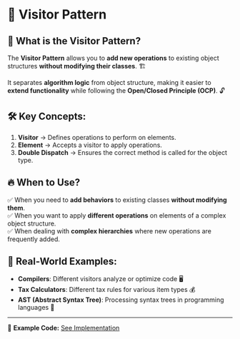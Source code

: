 # 🔄 Visitor Pattern

## 📌 What is the Visitor Pattern?

The **Visitor Pattern** allows you to **add new operations** to existing object structures **without modifying their
classes**. 🏗️

It separates **algorithm logic** from object structure, making it easier to **extend functionality** while following the
**Open/Closed Principle (OCP)**. 🔓

## 🛠️ Key Concepts:

1. **Visitor** → Defines operations to perform on elements.
2. **Element** → Accepts a visitor to apply operations.
3. **Double Dispatch** → Ensures the correct method is called for the object type.

## 🔥 When to Use?

✅ When you need to **add behaviors** to existing classes **without modifying them**.  
✅ When you want to apply **different operations** on elements of a complex object structure.  
✅ When dealing with **complex hierarchies** where new operations are frequently added.

## 🎯 Real-World Examples:

- **Compilers**: Different visitors analyze or optimize code 🖥️
- **Tax Calculators**: Different tax rules for various item types 💰
- **AST (Abstract Syntax Tree)**: Processing syntax trees in programming languages 📜

---

🔗 **Example Code:** [See Implementation](./app.ts)
